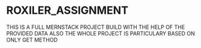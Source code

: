 # ROXILER_ASSIGNMENT
THIS IS A FULL MERNSTACK PROJECT BUILD WITH THE HELP OF THE PROVIDED DATA ALSO THE WHOLE PROJECT IS PARTICULARY BASED ON ONLY GET METHOD 
